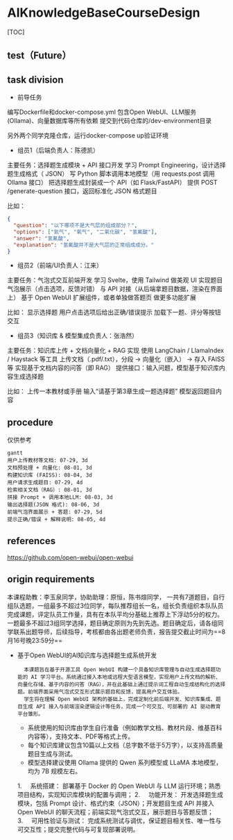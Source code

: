 # AIKnowledgeBaseCourseDesign

[TOC]

## test（Future）

## task division
- 前导任务

编写Dockerfile和docker-compose.yml
包含Open WebUI、LLM服务(Ollama)、向量数据库等所有依赖
提交到代码仓库的/dev-environment目录

另外两个同学克隆仓库，运行docker-compose up验证环境

- 组员1（后端负责人：陈德凯）

主要任务：选择题生成模块 + API 接口开发
学习 Prompt Engineering，设计选择题生成格式（ JSON）
写 Python 脚本调用本地模型（用 requests.post 调用 Ollama 接口）
把选择题生成封装成一个 API（如 Flask/FastAPI）
提供 POST /generate-question 接口，返回标准化 JSON 格式题目

比如：
```json
{
  "question": "以下哪项不是大气层的组成部分？",
  "options": ["氮气", "氧气", "二氧化碳", "氢氟酸"],
  "answer": "氢氟酸",
  "explanation": "氢氟酸并不是大气层的正常组成成分。"
}
```

- 组员2（前端/UI负责人：江来）

主要任务：气泡式交互前端开发
学习 Svelte，使用 Tailwind 做美观 UI
实现题目气泡展示（点击选项，反馈对错）
与 API 对接（从后端拿题目数据，渲染在界面上）
基于 Open WebUI 扩展组件，或者单独做答题页
做更多功能扩展

比如：
显示选择题
用户点击选项后给出正确/错误提示
加载下一题、评分等按钮交互

- 组员3（知识库 & 模型集成负责人：张浩然）

主要任务：知识库上传 + 文档向量化 + RAG 实现
使用 LangChain / LlamaIndex / Haystack 等工具
上传文档（.pdf/.txt），分段 -> 向量化（嵌入） -> 存入 FAISS 等
实现基于文档内容的问答（即 RAG）
提供接口：输入问题，模型基于知识库内容生成选择题

比如：
上传一本教材或手册
输入“请基于第3章生成一题选择题”
模型返回题目内容

## procedure
仅供参考
```mermaid
gantt
用户上传教材等文档: 07-29, 3d
文档预处理 + 向量化: 08-01, 3d
构建知识库 (FAISS): 08-04, 3d
用户请求生成题目: 07-29, 4d
检索相关文档（RAG）: 08-01, 3d
拼接 Prompt + 调用本地LLM: 08-03, 3d
输出选择题(JSON 格式): 08-06, 3d
前端气泡界面展示 + 答题: 07-29, 5d
提示正确/错误 + 解释说明: 08-05, 4d
```

## references
https://github.com/open-webui/open-webui

## origin requirements
本课程助教：李玉泉同学，协助助理：原恒，陈书煊同学，
一共有7道题目，自行组队选题，一组最多不超过3位同学，每队推荐组长一名，组长负责组织本队队员完成课题，评定队员工作量，具有在本队平均分基础上推荐上下浮动5分的权力。
一题最多不超过3组同学选择，题目确定原则为先到先选。题目确定后，请各组同学联系出题导师，后续指导，考核都由各出题老师负责，报告提交截止时间为==8月16号晚23:59分==


- 基于Open WebUI的AI知识库与选择题生成系统开发

		本课题旨在基于开源工具 Open WebUI 构建一个具备知识库管理与自动生成选择题功能的 AI 学习平台。系统通过接入本地或远程大型语言模型，实现用户上传文档的解析、向量化存储、基于内容的问答（RAG），并在此基础上通过提示词工程自动生成结构化的选择题。前端界面采用气泡式交互形式展示题目和反馈，提高用户交互体验。
		学生将在理解 Open WebUI 架构的基础上，完成定制化前后端开发、知识库集成、题目生成 API 接入与前端渲染逻辑设计等任务，完成一个可交互、可部署的 AI 驱动教育平台雏形。
	
	- 系统使用的知识库由学生自行准备（例如教学文档、教材片段、维基百科内容等），支持文本、PDF等格式上传。
	- 每个知识库建议包含10篇以上文档（总字数不低于5万字），以支持高质量题目生成与测试。
	- 模型选择建议使用 Ollama 提供的 Qwen 系列模型或 LLaMA 本地模型，均为 7B 规模左右。
	
	1.     系统搭建：
		部署基于 Docker 的 Open WebUI 与 LLM 运行环境；熟悉项目结构，实现知识库模块的配置与调用；
	2.     功能开发：
		开发选择题生成模块，包括 Prompt 设计、格式约束（JSON）；开发题目生成 API 并接入 Open WebUI 的聊天流程；前端实现气泡式交互，展示题目与答题反馈；
	3.     可用性验证与测试：
		完成系统测试与调优，保证题目相关性、唯一性与可交互性；提交完整代码与可复现部署说明。
